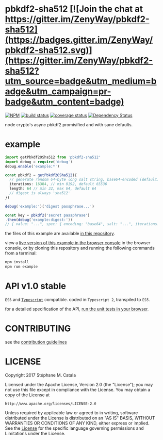# pbkdf2-sha512 [![Join the chat at https://gitter.im/ZenyWay/pbkdf2-sha512](https://badges.gitter.im/ZenyWay/pbkdf2-sha512.svg)](https://gitter.im/ZenyWay/pbkdf2-sha512?utm_source=badge&utm_medium=badge&utm_campaign=pr-badge&utm_content=badge)
[![NPM](https://nodei.co/npm/pbkdf2-sha512.png?compact=true)](https://nodei.co/npm/pbkdf2-sha512/)
[![build status](https://travis-ci.org/ZenyWay/pbkdf2-sha512.svg?branch=master)](https://travis-ci.org/ZenyWay/pbkdf2-sha512)
[![coverage status](https://coveralls.io/repos/github/ZenyWay/pbkdf2-sha512/badge.svg?branch=master)](https://coveralls.io/github/ZenyWay/pbkdf2-sha512)
[![Dependency Status](https://gemnasium.com/badges/github.com/ZenyWay/pbkdf2-sha512.svg)](https://gemnasium.com/github.com/ZenyWay/pbkdf2-sha512)

node crypto's async pbkdf2 promisified and with sane defaults.

# <a name="example"></a> example
```ts
import getPbkdf2OSha512 from 'pbkdf2-sha512'
import debug = require('debug')
debug.enable('example:*')

const pbkdf2 = getPbkdf2OSha512({
  // generate random 64-byte long salt string, base64-encoded (default)
  iterations: 16384, // min 8192, default 65536
  length: 64 // min 32, max 64, default 64
  // digest is always 'sha512'
})

debug('example:')('digest passphrase...')

const key = pbkdf2('secret passphrase')
.then(debug('example:digest:'))
// { value: "...", spec: { encoding: "base64", salt: "...", iterations: 16384, length: 64, hmac: "sha512" }}
```
the files of this example are available [in this repository](./spec/example).

view a [live version of this example in the browser console](https://cdn.rawgit.com/ZenyWay/pbkdf2-sha512/v1.0.0/spec/example/index.html)
in the browser console,
or by cloning this repository and running the following commands from a terminal:
```bash
npm install
npm run example
```

# <a name="api"></a> API v1.0 stable
`ES5` and [`Typescript`](http://www.typescriptlang.org/) compatible.
coded in `Typescript 2`, transpiled to `ES5`.

for a detailed specification of the API,
[run the unit tests in your browser](https://cdn.rawgit.com/ZenyWay/pbkdf2-opgp-key/v1.0.0/spec/web/index.html).

# <a name="contributing"></a> CONTRIBUTING
see the [contribution guidelines](./CONTRIBUTING.md)

# <a name="license"></a> LICENSE
Copyright 2017 Stéphane M. Catala

Licensed under the Apache License, Version 2.0 (the "License");
you may not use this file except in compliance with the License.
You may obtain a copy of the License at

    http://www.apache.org/licenses/LICENSE-2.0

Unless required by applicable law or agreed to in writing, software
distributed under the License is distributed on an "AS IS" BASIS,
WITHOUT WARRANTIES OR CONDITIONS OF ANY KIND, either express or implied.
See the [License](./LICENSE) for the specific language governing permissions and
Limitations under the License.
